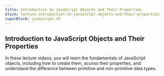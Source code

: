 ```yaml
---
title: Introduction to JavaScript Objects and Their Properties
block: lecture-introduction-to-javascript-objects-and-their-properties
superBlock: javascript-v9
---
```


## Introduction to JavaScript Objects and Their Properties

In these lecture videos, you will learn the fundamentals of JavaScript objects, including how to create them, access their properties, and understand the difference between primitive and non-primitive data types.

